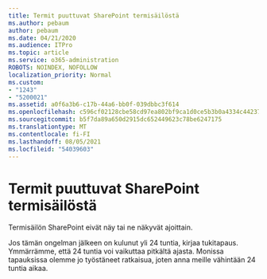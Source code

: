 ```yaml
---
title: Termit puuttuvat SharePoint termisäilöstä
ms.author: pebaum
author: pebaum
ms.date: 04/21/2020
ms.audience: ITPro
ms.topic: article
ms.service: o365-administration
ROBOTS: NOINDEX, NOFOLLOW
localization_priority: Normal
ms.custom:
- "1243"
- "5200021"
ms.assetid: a0f6a3b6-c17b-44a6-bb0f-039dbbc3f614
ms.openlocfilehash: c596cf02128cbe58cd97ea802bf9ca1d0ce5b3b0a4334c4423754d86661c525a
ms.sourcegitcommit: b5f7da89a650d2915dc652449623c78be6247175
ms.translationtype: MT
ms.contentlocale: fi-FI
ms.lasthandoff: 08/05/2021
ms.locfileid: "54039603"
---
```

# <a name="terms-missing-from-sharepoint-online-term-store"></a>Termit puuttuvat SharePoint termisäilöstä

Termisäilön SharePoint eivät näy tai ne näkyvät ajoittain.
  
Jos tämän ongelman jälkeen on kulunut yli 24 tuntia, kirjaa tukitapaus. Ymmärrämme, että 24 tuntia voi vaikuttaa pitkältä ajasta. Monissa tapauksissa olemme jo työstäneet ratkaisua, joten anna meille vähintään 24 tuntia aikaa.
  